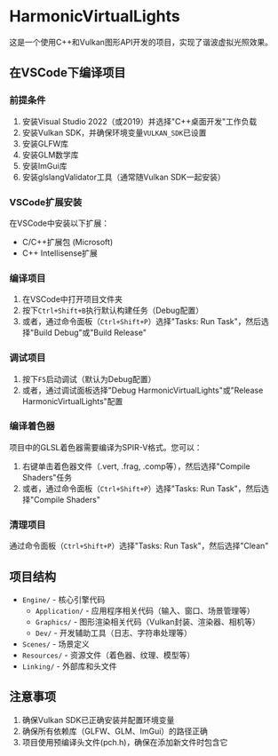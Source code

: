 # HarmonicVirtualLights

这是一个使用C++和Vulkan图形API开发的项目，实现了谐波虚拟光照效果。

## 在VSCode下编译项目

### 前提条件

1. 安装Visual Studio 2022（或2019）并选择"C++桌面开发"工作负载
2. 安装Vulkan SDK，并确保环境变量`VULKAN_SDK`已设置
3. 安装GLFW库
4. 安装GLM数学库
5. 安装ImGui库
6. 安装glslangValidator工具（通常随Vulkan SDK一起安装）

### VSCode扩展安装

在VSCode中安装以下扩展：
- C/C++扩展包 (Microsoft)
- C++ Intellisense扩展

### 编译项目

1. 在VSCode中打开项目文件夹
2. 按下`Ctrl+Shift+B`执行默认构建任务（Debug配置）
3. 或者，通过命令面板（`Ctrl+Shift+P`）选择"Tasks: Run Task"，然后选择"Build Debug"或"Build Release"

### 调试项目

1. 按下`F5`启动调试（默认为Debug配置）
2. 或者，通过调试面板选择"Debug HarmonicVirtualLights"或"Release HarmonicVirtualLights"配置

### 编译着色器

项目中的GLSL着色器需要编译为SPIR-V格式。您可以：

1. 右键单击着色器文件（.vert, .frag, .comp等），然后选择"Compile Shaders"任务
2. 或者，通过命令面板（`Ctrl+Shift+P`）选择"Tasks: Run Task"，然后选择"Compile Shaders"

### 清理项目

通过命令面板（`Ctrl+Shift+P`）选择"Tasks: Run Task"，然后选择"Clean"

## 项目结构

- `Engine/` - 核心引擎代码
  - `Application/` - 应用程序相关代码（输入、窗口、场景管理等）
  - `Graphics/` - 图形渲染相关代码（Vulkan封装、渲染器、相机等）
  - `Dev/` - 开发辅助工具（日志、字符串处理等）
- `Scenes/` - 场景定义
- `Resources/` - 资源文件（着色器、纹理、模型等）
- `Linking/` - 外部库和头文件

## 注意事项

1. 确保Vulkan SDK已正确安装并配置环境变量
2. 确保所有依赖库（GLFW、GLM、ImGui）的路径正确
3. 项目使用预编译头文件(pch.h)，确保在添加新文件时包含它
